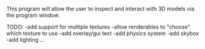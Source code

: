 This program will allow the user to inspect and interact with 3D models via the program window.  

TODO:
-add support for multiple textures
-allow renderables to "choose" which texture to use
-add overlay/gui text
-add physics system
-add skybox
-add lighting
...